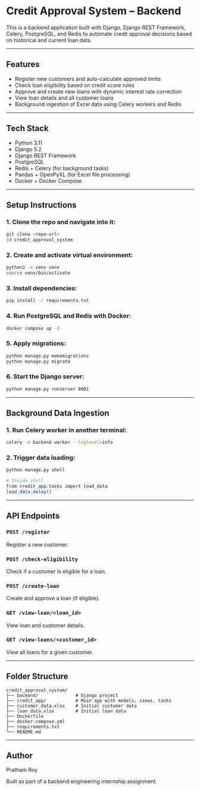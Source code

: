 # Credit Approval System – Backend

This is a backend application built with Django, Django REST Framework, Celery, PostgreSQL, and Redis to automate credit approval decisions based on historical and current loan data.

---

## Features

* Register new customers and auto-calculate approved limits
* Check loan eligibility based on credit score rules
* Approve and create new loans with dynamic interest rate correction
* View loan details and all customer loans
* Background ingestion of Excel data using Celery workers and Redis

---

## Tech Stack

* Python 3.11
* Django 5.2
* Django REST Framework
* PostgreSQL
* Redis + Celery (for background tasks)
* Pandas + OpenPyXL (for Excel file processing)
* Docker + Docker Compose

---

## Setup Instructions

### 1. Clone the repo and navigate into it:

```bash
git clone <repo-url>
cd credit_approval_system
```

### 2. Create and activate virtual environment:

```bash
python3 -m venv venv
source venv/bin/activate
```

### 3. Install dependencies:

```bash
pip install -r requirements.txt
```

### 4. Run PostgreSQL and Redis with Docker:

```bash
docker compose up -d
```

### 5. Apply migrations:

```bash
python manage.py makemigrations
python manage.py migrate
```

### 6. Start the Django server:

```bash
python manage.py runserver 8001
```

---

## Background Data Ingestion


### 1. Run Celery worker in another terminal:

```bash
celery -A backend worker --loglevel=info
```

### 2. Trigger data loading:

```bash
python manage.py shell

# Inside shell
from credit_app.tasks import load_data
load_data.delay()
```

---

## API Endpoints

### `POST /register`

Register a new customer.

### `POST /check-eligibility`

Check if a customer is eligible for a loan.

### `POST /create-loan`

Create and approve a loan (if eligible).

### `GET /view-loan/<loan_id>`

View loan and customer details.

### `GET /view-loans/<customer_id>`

View all loans for a given customer.

---

## Folder Structure

```
credit_approval_system/
├── backend/              # Django project
├── credit_app/           # Main app with models, views, tasks
├── customer_data.xlsx    # Initial customer data
├── loan_data.xlsx        # Initial loan data
├── Dockerfile
├── docker-compose.yml
├── requirements.txt
└── README.md
```

---

## Author

Pratham Roy

Built as part of a backend engineering internship assignment.
